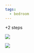 ```yaml
---
tags:
  - bedroom
---
```

+2 steps

![](https://i.imgur.com/PDS6uqV.jpeg)

![](https://i.imgur.com/i5jwFUx.jpeg)